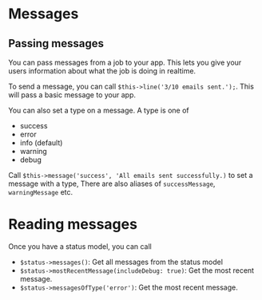 # Messages

## Passing messages 

You can pass messages from a job to your app. This lets you give your users information about what the job is doing in realtime.

To send a message, you can call `$this->line('3/10 emails sent.');`. This will pass a basic message to your app.

You can also set a type on a message. A type is one of 

- success
- error
- info (default)
- warning
- debug

Call `$this->message('success', 'All emails sent successfully.)` to set a message with a type, There are also aliases of `successMessage`, `warningMessage` etc.

# Reading messages

Once you have a status model, you can call
- `$status->messages()`: Get all messages from the status model
- `$status->mostRecentMessage(includeDebug: true)`: Get the most recent message.
- `$status->messagesOfType('error')`: Get the most recent message.

